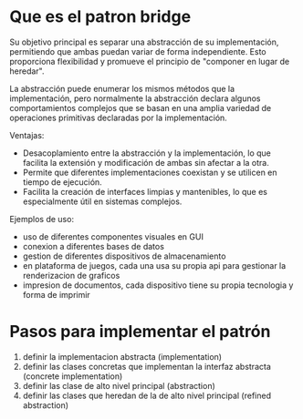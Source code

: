 # Que es el patron bridge

Su objetivo principal es separar una abstracción de su implementación, permitiendo que ambas puedan variar de forma independiente. Esto proporciona flexibilidad y promueve el principio de "componer en lugar de heredar".

La abstracción puede enumerar los mismos métodos que la implementación, pero normalmente la abstracción declara algunos comportamientos complejos que se basan en una amplia variedad de operaciones primitivas declaradas por la implementación.

Ventajas:

- Desacoplamiento entre la abstracción y la implementación, lo que facilita la extensión y modificación de ambas sin afectar a la otra.
- Permite que diferentes implementaciones coexistan y se utilicen en tiempo de ejecución.
- Facilita la creación de interfaces limpias y mantenibles, lo que es especialmente útil en sistemas complejos.

Ejemplos de uso:

- uso de diferentes componentes visuales en GUI
- conexion a diferentes bases de datos
- gestion de diferentes dispositivos de almacenamiento
- en plataforma de juegos, cada una usa su propia api para gestionar la renderizacion de graficos
- impresion de documentos, cada dispositivo tiene su propia tecnologia y forma de imprimir

# Pasos para implementar el patrón

1. definir la implementacion abstracta (implementation)
2. definir las clases concretas que implementan la interfaz abstracta (concrete implementation)
3. definir las clase de alto nivel principal (abstraction)
4. definir las clases que heredan de la de alto nivel principal (refined abstraction)
